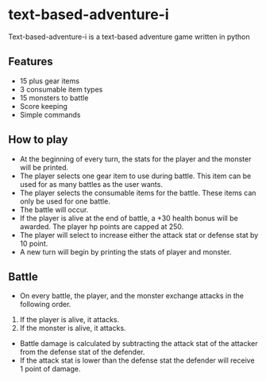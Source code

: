 # text-based-adventure-i

Text-based-adventure-i is a text-based adventure game written in python

## Features
- 15 plus gear items
- 3  consumable item types
- 15 monsters to battle
- Score keeping
- Simple commands

## How to play
- At the beginning of every turn, the stats for the player and the monster will be printed.
- The player selects one gear item to use during battle. This item can be used for as many battles as the user wants.
- The player selects the consumable items for the battle. These items can only be used for one battle.
- The battle will occur.
- If the player is alive at the end of battle, a +30 health bonus will be awarded. The player hp points are capped at 250.
- The player will select to increase either the attack stat or defense stat by 10 point.
- A new turn will begin by printing the stats of player and monster.

## Battle
- On every battle, the player, and the monster exchange attacks in the following order.
1. If the player is alive, it attacks.
2. If the monster is alive, it attacks.
- Battle damage is calculated by subtracting the attack stat of the attacker from the defense stat of the defender.
- If the attack stat is lower than the defense stat the defender will receive 1 point of damage.